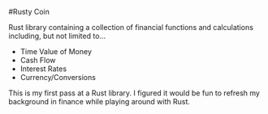 #Rusty Coin

Rust library containing a collection of financial functions and calculations including, but not limited to...
* Time Value of Money
* Cash Flow
* Interest Rates
* Currency/Conversions

This is my first pass at a Rust library. I figured it would be fun to refresh my background in finance while playing around with Rust.
